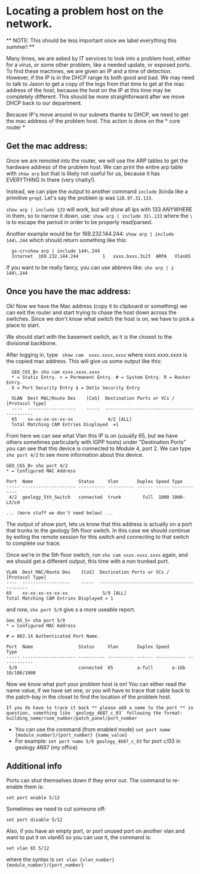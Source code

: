 # Locating a problem host on the network. #

** NOTE: This should be less important once we label everything this summer! **

Many times, we are asked by IT services to look into a problem host, either for a virus, or some other problem, like a needed update, or exposed ports. To find these machines, we are given an IP and a time of detection. However, if the IP is in the DHCP range its both good and bad. We may need to talk to Jason to get a copy of the logs from that time to get at the mac address of the host, because the host on the IP at this time may be completely different. This should be more straightforward after we move DHCP back to our department.

Because IP's move around in our subnets thanks to DHCP, we need to get the mac address of the problem host. This action is done on the * core router *

## Get the mac address: ##

Once we are remoted into the router, we will use the ARP tables to get the hardware address of the problem host. We can print the entire arp table with `show arp` but that is likely not useful for us, because it has EVERYTHING In there (very chatty!).

Instead, we can pipe the output to another command `include` (kinda like a primitive `grep`). Let's say the problem ip was `128.97.31.133`.

`show arp | include 133` will work, but will show all ips with 133 ANYWHERE in them, so to narrow it down, use:
`show arp | include 31\.133` where the `\` is to escape the period in order to be properly read/parsed.

Another example would be for 169.232.144.244:
`show arp | include 144\.244` which should return something like this:
```
  gs-cr>show arp | include 144\.244
  Internet  169.232.144.244         1   xxxx.bxxs.3s23  ARPA   Vlan65
```
If you want to be really fancy, you can use abbrevs like:
`sho arp | i 144\.244`

## Once you have the mac address: ##

Ok! Now we have the Mac address (copy it to clipboard or something) we can exit the router and start trying to chase the host down across the switches. Since we don't know what switch the host is on, we have to pick a place to start. 

We should start with the basement switch, as it is the closest to the divisional backbone.

After logging in, type ` show cam  xxxx.xxxx.xxxx` where xxxx.xxxx.xxxx is the copied mac address. This will give us some output like this:
```
  GEO_C65_B> sho cam xxxx.xxxx.xxxx
  * = Static Entry. + = Permanent Entry. # = System Entry. R = Router Entry.
  X = Port Security Entry $ = Dot1x Security Entry

  VLAN  Dest MAC/Route Des    [CoS]  Destination Ports or VCs / [Protocol Type]
  ----  ------------------    -----  -------------------------------------------
  65    xx-xx-xx-xx-xx-xx             4/2 [ALL]
  Total Matching CAM Entries Displayed  =1
```

From here we can see what Vlan this IP is on (usually 65, but we have others sometimes particularly with IGPP hosts) under "Destination Ports" you can see that this device is connected to Module 4, port 2. We can type `sho port 4/2` to see more information about this device.

```
GEO_C65_B> sho port 4/2
* = Configured MAC Address

Port  Name                 Status     Vlan       Duplex Speed Type
----- -------------------- ---------- ---------- ------ ----- ------------
 4/2  geology_5th_Switch   connected  trunk        full  1000 1000-LX/LH

... (more stuff we don't need below) ...
```


The output of show port, lets us know that this address is actually on a port that trunks to the geology 5th floor switch. In this case we should continue by exiting the remote session for this switch and connecting to that switch to complete our trace.

Once we're in the 5th floor switch, run `sho cam xxxx.xxxx.xxxx` again, and we should get a different output, this time with a non trunked port.
```
VLAN  Dest MAC/Route Des    [CoS]  Destination Ports or VCs / [Protocol Type]
----  ------------------    -----  -------------------------------------------
65    xx-xx-xx-xx-xx-xx             5/9 [ALL]
Total Matching CAM Entries Displayed = 1
```

and now, `sho port 5/9` give s a more useable report.

```
Geo_65_5> sho port 5/9
* = Configured MAC Address

# = 802.1X Authenticated Port Name.

Port  Name                 Status     Vlan       Duplex Speed       Type
----- -------------------- ---------- ---------- ------ ----------- ------------
 5/9                       connected  65         a-full       a-1Gb 10/100/1000
```

Now we know what port your problem host is on! You can either read the name value, if we have set one, or you will have to trace that cable back to the patch-bay in the closet to find the location of the problem host.

    If you do have to trace it back ** please add a name to the port ** in question, something like `geology_4687_c_03` following the format: building_name/room_number/patch_panel/port_number

* You can use the command (from enabled mode) `set port name {module_number}/{port_number} {name_value}`
* For example: `set port name 5/9 geology_4687_c_03` for port c/03 in geology 4687 (my office)


## Additional info ##
Ports can shut themselves down if they error out. The command to re-enable them is:

`set port enable 5/12`

Sometimes we need to cut someone off:

`set port disable 5/12`

Also, if you have an empty port, or port unused port on another vlan and want to put it on vlan65 so you can use it, the command is:

`set vlan 65 5/12`

where the syntax is `set vlan {vlan_number} {module_number}/{port_number}`
